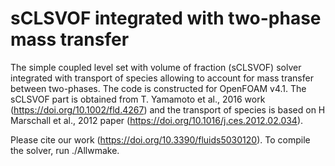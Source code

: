 # sCLSVOF integrated with two-phase mass transfer
The simple coupled level set with volume of fraction (sCLSVOF) solver integrated with transport of species allowing to account for mass transfer between two-phases.
The code is constructed for OpenFOAM v4.1. The sCLSVOF part is obtained from T. Yamamoto et al., 2016 work (https://doi.org/10.1002/fld.4267) and the transport of species is based on H Marschall et al., 2012 paper (https://doi.org/10.1016/j.ces.2012.02.034). 

Please cite our work (https://doi.org/10.3390/fluids5030120). To compile the solver, run ./Allwmake. 
